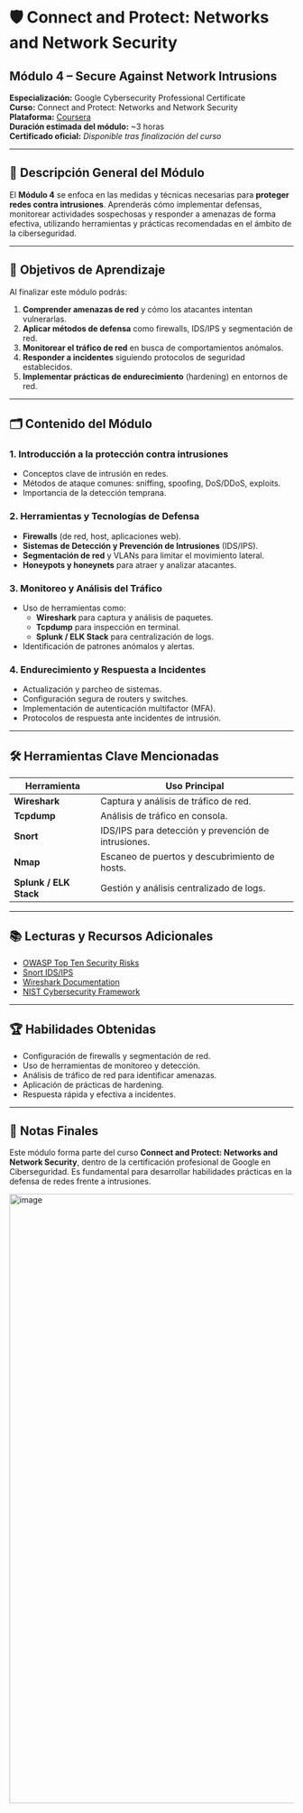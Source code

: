 # 🛡️ Connect and Protect: Networks and Network Security  
## Módulo 4 – Secure Against Network Intrusions

**Especialización:** Google Cybersecurity Professional Certificate  
**Curso:** Connect and Protect: Networks and Network Security  
**Plataforma:** [Coursera](https://www.coursera.org/learn/networks-and-network-security)  
**Duración estimada del módulo:** ~3 horas  
**Certificado oficial:** *Disponible tras finalización del curso*  

---

## 📌 Descripción General del Módulo

El **Módulo 4** se enfoca en las medidas y técnicas necesarias para **proteger redes contra intrusiones**. Aprenderás cómo implementar defensas, monitorear actividades sospechosas y responder a amenazas de forma efectiva, utilizando herramientas y prácticas recomendadas en el ámbito de la ciberseguridad.

---

## 🎯 Objetivos de Aprendizaje

Al finalizar este módulo podrás:

1. **Comprender amenazas de red** y cómo los atacantes intentan vulnerarlas.
2. **Aplicar métodos de defensa** como firewalls, IDS/IPS y segmentación de red.
3. **Monitorear el tráfico de red** en busca de comportamientos anómalos.
4. **Responder a incidentes** siguiendo protocolos de seguridad establecidos.
5. **Implementar prácticas de endurecimiento** (hardening) en entornos de red.

---

## 🗂️ Contenido del Módulo

### 1. **Introducción a la protección contra intrusiones**
- Conceptos clave de intrusión en redes.
- Métodos de ataque comunes: sniffing, spoofing, DoS/DDoS, exploits.
- Importancia de la detección temprana.

### 2. **Herramientas y Tecnologías de Defensa**
- **Firewalls** (de red, host, aplicaciones web).
- **Sistemas de Detección y Prevención de Intrusiones** (IDS/IPS).
- **Segmentación de red** y VLANs para limitar el movimiento lateral.
- **Honeypots y honeynets** para atraer y analizar atacantes.

### 3. **Monitoreo y Análisis del Tráfico**
- Uso de herramientas como:
  - **Wireshark** para captura y análisis de paquetes.
  - **Tcpdump** para inspección en terminal.
  - **Splunk / ELK Stack** para centralización de logs.
- Identificación de patrones anómalos y alertas.

### 4. **Endurecimiento y Respuesta a Incidentes**
- Actualización y parcheo de sistemas.
- Configuración segura de routers y switches.
- Implementación de autenticación multifactor (MFA).
- Protocolos de respuesta ante incidentes de intrusión.

---

## 🛠️ Herramientas Clave Mencionadas

| Herramienta | Uso Principal |
|-------------|--------------|
| **Wireshark** | Captura y análisis de tráfico de red. |
| **Tcpdump** | Análisis de tráfico en consola. |
| **Snort** | IDS/IPS para detección y prevención de intrusiones. |
| **Nmap** | Escaneo de puertos y descubrimiento de hosts. |
| **Splunk / ELK Stack** | Gestión y análisis centralizado de logs. |

---

## 📚 Lecturas y Recursos Adicionales
- [OWASP Top Ten Security Risks](https://owasp.org/www-project-top-ten/)
- [Snort IDS/IPS](https://www.snort.org/)
- [Wireshark Documentation](https://www.wireshark.org/docs/)
- [NIST Cybersecurity Framework](https://www.nist.gov/cyberframework)

---

## 🏆 Habilidades Obtenidas
- Configuración de firewalls y segmentación de red.
- Uso de herramientas de monitoreo y detección.
- Análisis de tráfico de red para identificar amenazas.
- Aplicación de prácticas de hardening.
- Respuesta rápida y efectiva a incidentes.

---

## 📄 Notas Finales
Este módulo forma parte del curso **Connect and Protect: Networks and Network Security**, dentro de la certificación profesional de Google en Ciberseguridad. Es fundamental para desarrollar habilidades prácticas en la defensa de redes frente a intrusiones.


<img width="1920" height="1080" alt="image" src="https://github.com/user-attachments/assets/ebc3f8e2-61f2-49c8-ae35-bdc39ded67f9" />

